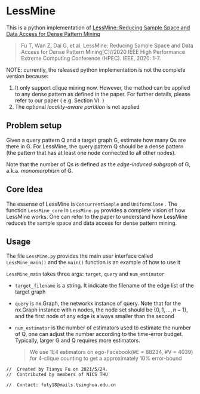 # LessMine

This is a python implementation of [LessMine: Reducing Sample Space and Data Access for Dense Pattern Mining](https://nicsefc.ee.tsinghua.edu.cn/media/publications/2020/HPEC20_321_XTdgG3v.pdf) 

> Fu T, Wan Z, Dai G, et al. LessMine: Reducing Sample Space and Data Access for Dense Pattern Mining[C]//2020 IEEE High Performance Extreme Computing Conference (HPEC). IEEE, 2020: 1-7.

NOTE: currently, the released python implementation is not the complete version because:

1. It only support clique mining now. However, the method can be applied to any dense pattern as defined in the paper. For further details, please refer to our paper ( e.g. Section VI. )
2. The optional *locality-aware partition* is not applied

## Problem setup

Given a query pattern Q and a target graph G, estimate how many Qs are there in G. For LessMine, the query pattern Q should be a dense pattern (the pattern that has at least one node connected to all other nodes).

Note that the number of Qs is defined as the *edge-induced subgraph* of G, a.k.a. *monomorphism* of G. 

## Core Idea

The essense of LessMine is `ConcurrentSample` and `UniformClose` . The function `LessMine_core` in `LessMine.py` provides a complete vision of how LessMine works. One can refer to the paper to understand how LessMine reduces the sample space and data access for dense pattern mining.

## Usage

The file `LessMine.py` provides the main user interface called `LessMine_main()` and the `main()` function is an example of how to use it

`LessMine_main` takes three args: `target`,  `query` and `num_estimator`

* `target_filename` is a string. It indicate the filename of the edge list of the target graph

* `query` is nx.Graph, the networkx instance of query. Note that for the nx.Graph instance with n nodes, the node set should be $\{0,1,\dots,n-1\}$, and the first node of any edge is always smaller than the second

* `num_estimator` is the number of estimators used to estimate the number of Q, one can adjust the number according to the time-error budget. Typically, larger G and Q requires more estimators.

  > We use 1E4 estimators on ego-Facebook(#E = 88234, #V = 4039) for 4-clique counting to get a approximately 10% error-bound



```
//  Created by Tianyu Fu on 2021/5/24.
//  Contributed by members of NICS THU

//  Contact: futy18@mails.tsinghua.edu.cn
```

